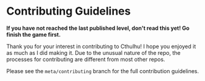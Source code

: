 Contributing Guidelines
=======================

**If you have not reached the last published level, don't read this 
yet! Go finish the game first.**

Thank you for your interest in contributing to Cthulhu! I hope you 
enjoyed it as much as I did making it. Due to the unusual nature of the 
repo, the processes for contributing are different from most other 
repos.

Please see the `meta/contributing` branch for the full contribution 
guidelines.
